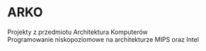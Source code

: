 # ARKO
Projekty z przedmiotu Architektura Komputerów<br />
Programowanie niskopoziomowe na architekturze MIPS oraz Intel
